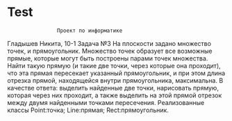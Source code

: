 # Test
                    Проект по информатике
   Гладышев Никита, 10-1
                    Задача №3
   На плоскости задано множество точек, и прямоугольник. Множество точек образует
   все возможные прямые, которые могут быть построены парами точек множества.
   Найти такую прямую (и такие две точки, через которые она проходит), что эта прямая
   пересекает указанный прямоугольник, и при этом длина отрезка прямой,
   находящейся внутри прямоугольника, максимальна.
   В качестве ответа:
   выделить найденные две точки,
   нарисовать прямую, которая через них проходит,
   а также выделить на этой прямой отрезок между двумя найденными точками
   пересечения.
                    Реализованные классы
   Point:точка;
   Line:прямая;
   Rect:прямоугольник.


   


